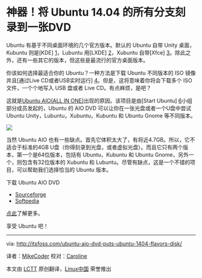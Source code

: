 神器！将 Ubuntu 14.04 的所有分支刻录到一张DVD
================================================================================
Ubuntu 有基于不同桌面环境的几个官方版本。默认的 Ubuntu 自带 Unity 桌面，Kubuntu 则是[KDE] [1]，Lubuntu 用[LXDE] [2]，Xubuntu 自带[Xfce] [3]。除此之外，还有一些其它的版本，但这些是最流行的官方桌面版本。

你该如何选择最适合你的 Ubuntu？一种方法是下载 Ubuntu 不同版本的 ISO 镜像并且[通过Live CD或者USB实时运行] [4]。但是，这将意味着你将会下载多个 ISO 文件，一个个地写入 USB 盘或者 Live CD。有点麻烦，是吧？

这就是[Ubuntu AIO(ALL IN ONE)][5]出现的原因。该项目是由[Start Ubuntu] [6]小组部分成员发起的，Ubuntu 的 AIO DVD 可以让你在一张光盘或者一个U盘中尝试 Ubuntu Unity，Lubuntu，Xubuntu，Kubuntu 和 Ubuntu Gnome 等不同版本。

![](http://itsfoss.com/wp-content/uploads/2014/05/Ubuntu-AIO-DVD.jpg)

当然 Ubuntu AIO 也有一些缺点。首先它体积太大了，有将近4.7GB。所以，它不适合于标准的4GB U盘（你得刻录到光盘，或者虚拟光盘）。而且它只有两个版本，第一个是64位版本，包括有 Ubuntu，Kubuntu 和 Ubuntu Gnome，另外一个，则包含有32位版本的 Xubuntu 和 Lubuntu。尽管有缺点，这是一个不错的项目，可以帮助我们选择恰当的 Ubuntu 版本。

下载 Ubuntu AIO DVD

- [Sourceforge][7]
- [Softpedia][8]

[点此][9]了解更多。

享受 Ubuntu 吧！

--------------------------------------------------------------------------------

via: http://itsfoss.com/ubuntu-aio-dvd-puts-ubuntu-1404-flavors-disk/

译者：[MikeCoder](https://github.com/MikeCoder) 校对：[Caroline](https://github.com/carolinewuyan)

本文由 [LCTT](https://github.com/LCTT/TranslateProject) 原创翻译，[Linux中国](http://linux.cn/) 荣誉推出

[1]:http://www.kde.org/
[2]:http://lxde.org/
[3]:http://www.xfce.org/
[4]:http://itsfoss.com/create-live-usb-of-ubuntu-in-windows/
[5]:http://ubuntuaio.wordpress.com/about-us/
[6]:https://wiki.ubuntu.com/StartUbuntu
[7]:http://sourceforge.net/projects/ubuntuaiodvd/
[8]:http://linux.softpedia.com/get/Linux-Distributions/Ubuntu-AIO-DVD-103429.shtml
[9]:http://ubuntuaio.wordpress.com/about-us/
